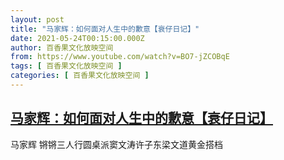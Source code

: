 ```yaml
---
layout: post
title: "马家辉：如何面对人生中的歉意【衰仔日记】"
date: 2021-05-24T00:15:00.000Z
author: 百香果文化放映空间
from: https://www.youtube.com/watch?v=BO7-jZCOBqE
tags: [ 百香果文化放映空间 ]
categories: [ 百香果文化放映空间 ]
---
```

<!--1621815300000-->
[马家辉：如何面对人生中的歉意【衰仔日记】](https://www.youtube.com/watch?v=BO7-jZCOBqE)
------

<div>
马家辉 锵锵三人行圆桌派窦文涛许子东梁文道黄金搭档
</div>
